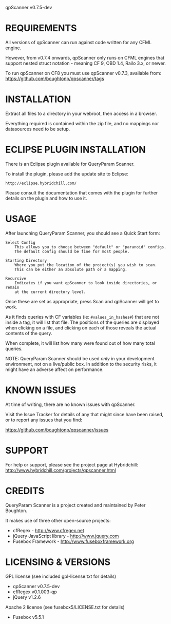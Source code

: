 qpScanner v0.7.5-dev


REQUIREMENTS
============

All versions of qpScanner can run against code written for any CFML engine.

However, from v0.7.4 onwards, qpScanner only runs on CFML engines that support nested struct notation - meaning CF 9, OBD 1.4, Railo 3.x, or newer.

To run qpScanner on CF8 you must use qpScanner v0.7.3, available from: https://github.com/boughtonp/qpscanner/tags



INSTALLATION
============

Extract all files to a directory in your webroot, then access in a browser.

Everything required is contained within the zip file, and no mappings nor
datasources need to be setup.



ECLIPSE PLUGIN INSTALLATION
===========================

There is an Eclipse plugin available for QueryParam Scanner.

To install the plugin, please add the update site to Eclipse:

	http://eclipse.hybridchill.com/

Please consult the documentation that comes with the plugin for further
details on the plugin and how to use it.



USAGE
=====

After launching QueryParam Scanner, you should see a Quick Start form:

	Select Config
		This allows you to choose between "default" or "paranoid" configs.
		The default config should be fine for most people.

	Starting Directory
		Where you put the location of the project(s) you wish to scan.
		This can be either an absolute path or a mapping.

	Recursive
		Indicates if you want qpScanner to look inside directories, or remain
		at the current directory level.


Once these are set as appropriate, press Scan and qpScanner will get to work.

As it finds queries with CF variables (ie: `#values_in_hashes#`) that are not
inside a <cfqueryparam/> tag, it will list that file. The positions of the
queries are displayed when clicking on a file, and clicking on each of those
reveals the actual contents of the query.

When complete, it will list how many were found out of how many total queries.



NOTE: QueryParam Scanner should be used *only* in your development environment,
not on a live/public box. In addition to the security risks, it might have an
adverse affect on performance.



KNOWN ISSUES
============

At time of writing, there are no known issues with qpScanner.

Visit the Issue Tracker for details of any that might since have been raised, 
or to report any issues that you find:

https://github.com/boughtonp/qpscanner/issues



SUPPORT
=======

For help or support, please see the project page at Hybridchill:
http://www.hybridchill.com/projects/qpscanner.html



CREDITS
=======

QueryParam Scanner is a project created and maintained by Peter Boughton.

It makes use of three other open-source projects:

* cfRegex                   - http://www.cfregex.net
* jQuery JavaScript library - http://www.jquery.com
* Fusebox Framework         - http://www.fuseboxframework.org




LICENSING & VERSIONS
====================

GPL license (see included gpl-license.txt for details)

* qpScanner v0.7.5-dev
* cfRegex v0.1.003-qp
* jQuery v1.2.6

Apache 2 license (see fusebox5/LICENSE.txt for details)

* Fusebox v5.5.1

